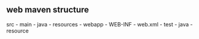 ## web maven structure
src
    - main
        - java
        - resources
        - webapp
            - WEB-INF
                - web.xml
    - test
        - java
        - resource
        